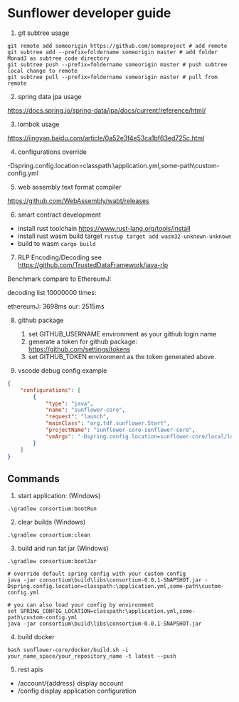 # Sunflower developer guide

1. git subtree usage

```shell script
git remote add someorigin https://github.com/someproject # add remote
git subtree add --prefix=foldername someorigin master # add folder MonadJ as subtree code directory
git subtree push --prefix=foldername someorigin master # push subtree local change to remote
git subtree pull --prefix=foldername someorigin master # pull from remote 
```

2. spring data jpa usage

https://docs.spring.io/spring-data/jpa/docs/current/reference/html/

3. lombok usage

https://jingyan.baidu.com/article/0a52e3f4e53ca1bf63ed725c.html

4. configurations override

-Dspring.config.location=classpath:\application.yml,some-path\custom-config.yml

5. web assembly text format compiler

https://github.com/WebAssembly/wabt/releases

6. smart contract development

- install rust toolchain https://www.rust-lang.org/tools/install
- install rust wasm build target ```rustup target add wasm32-unknown-unknown``` 
- build to wasm ```cargo build ```

7. RLP Encoding/Decoding see https://github.com/TrustedDataFramework/java-rlp

Benchmark compare to EthereumJ:

decoding list 10000000 times: 

ethereumJ: 3698ms 
our: 2515ms

8. github package

    1. set GITHUB_USERNAME environment as your github login name
    2. generate a token for github package: https://github.com/settings/tokens
    3. set GITHUB_TOKEN environment as the token generated above. 

9. vscode debug config example

```json
{
    "configurations": [
        {
            "type": "java",
            "name": "sunflower-core",
            "request": "launch",
            "mainClass": "org.tdf.sunflower.Start",
            "projectName": "sunflower-core-sunflower-core",
            "vmArgs": "-Dspring.config.location=sunflower-core/local/local.yml"
        }
    ]
}
```

## Commands

1. start application: (Windows) 

```.\gradlew consortium:bootRun```

2. clear builds (Windows) 

```.\gradlew consortium:clean```

3. build and run fat jar (Windows)

```shell script
.\gradlew consortium:bootJar       

# override default spring config with your custom config                     
java -jar consortium\build\libs\consortium-0.0.1-SNAPSHOT.jar -Dspring.config.location=classpath:\application.yml,some-path\custom-config.yml

# you can also load your config by environment
set SPRING_CONFIG_LOCATION=classpath:\application.yml,some-path\custom-config.yml 
java -jar consortium\build\libs\consortium-0.0.1-SNAPSHOT.jar
```  

4. build docker
 
```shell script
bash sunflower-core/docker/build.sh -i your_name_space/your_repository_name -t latest --push
```

5. rest apis

- /account/{address} display account 
- /config display application configuration
